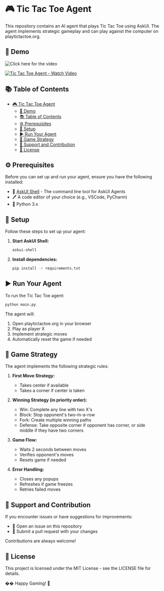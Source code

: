# 🎮 Tic Tac Toe Agent

This repository contains an AI agent that plays Tic Tac Toe using AskUI. The agent implements strategic gameplay and can play against the computer on playtictactoe.org.

## 🎥 Demo

![Click here for the video](https://www.loom.com/embed/621e2dd6fb4d44d2b1181f1b11e013c9?sid=64422ffa-20f3-4325-a02c-ec2a613788ba)

[![Tic Tac Toe Agent - Watch Video](https://cdn.loom.com/sessions/thumbnails/621e2dd6fb4d44d2b1181f1b11e013c9-1f6e0d3e809b830f-full-play.gif)](https://www.loom.com/share/621e2dd6fb4d44d2b1181f1b11e013c9)

## 📚 Table of Contents

- [🎮 Tic Tac Toe Agent](#-tic-tac-toe-agent)
  - [🎥 Demo](#-demo)
  - [📚 Table of Contents](#-table-of-contents)
  - [⚙️ Prerequisites](#️-prerequisites)
  - [🔧 Setup](#-setup)
  - [▶️ Run Your Agent](#️-run-your-agent)
  - [🎯 Game Strategy](#-game-strategy)
  - [🤝 Support and Contribution](#-support-and-contribution)
  - [📜 License](#-license)

## ⚙️ Prerequisites

Before you can set up and run your agent, ensure you have the following installed:

- 🔄 [AskUI Shell](https://docs.askui.com) - The command line tool for AskUI Agents
- 🖊️ A code editor of your choice (e.g., VSCode, PyCharm)
- 🐍 Python 3.x

## 🔧 Setup

Follow these steps to set up your agent:

1. **Start AskUI Shell:**

    ```sh
    askui-shell
    ```

2. **Install dependencies:**

    ```sh
    pip install -r requirements.txt
    ```

## ▶️ Run Your Agent

To run the Tic Tac Toe agent:

```sh
python main.py
```

The agent will:
1. Open playtictactoe.org in your browser
2. Play as player X
3. Implement strategic moves
4. Automatically reset the game if needed

## 🎯 Game Strategy

The agent implements the following strategic rules:

1. **First Move Strategy:**
   - Takes center if available
   - Takes a corner if center is taken

2. **Winning Strategy (in priority order):**
   - Win: Complete any line with two X's
   - Block: Stop opponent's two-in-a-row
   - Fork: Create multiple winning paths
   - Defense: Take opposite corner if opponent has corner, or side middle if they have two corners

3. **Game Flow:**
   - Waits 2 seconds between moves
   - Verifies opponent's moves
   - Resets game if needed

4. **Error Handling:**
   - Closes any popups
   - Refreshes if game freezes
   - Retries failed moves

## 🤝 Support and Contribution

If you encounter issues or have suggestions for improvements:

- 🐛 Open an issue on this repository
- 🔧 Submit a pull request with your changes

Contributions are always welcome!

## 📜 License

This project is licensed under the MIT License - see the LICENSE file for details.

�� Happy Gaming! 🚀

